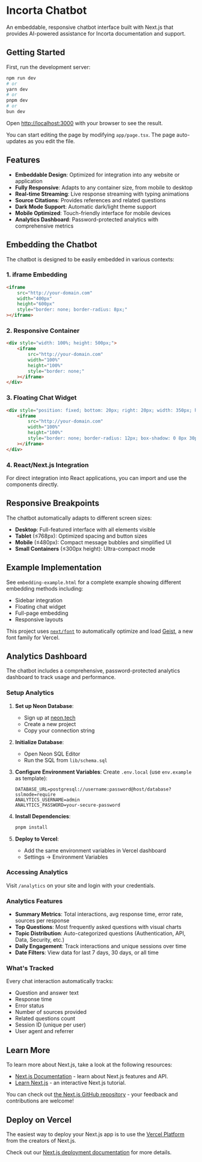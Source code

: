 # Incorta Chatbot

An embeddable, responsive chatbot interface built with Next.js that provides AI-powered assistance for Incorta documentation and support.

## Getting Started

First, run the development server:

```bash
npm run dev
# or
yarn dev
# or
pnpm dev
# or
bun dev
```

Open [http://localhost:3000](http://localhost:3000) with your browser to see the result.

You can start editing the page by modifying `app/page.tsx`. The page auto-updates as you edit the file.

## Features

- **Embeddable Design**: Optimized for integration into any website or application
- **Fully Responsive**: Adapts to any container size, from mobile to desktop
- **Real-time Streaming**: Live response streaming with typing animations
- **Source Citations**: Provides references and related questions
- **Dark Mode Support**: Automatic dark/light theme support
- **Mobile Optimized**: Touch-friendly interface for mobile devices
- **Analytics Dashboard**: Password-protected analytics with comprehensive metrics

## Embedding the Chatbot

The chatbot is designed to be easily embedded in various contexts:

### 1. iframe Embedding

```html
<iframe 
    src="http://your-domain.com" 
    width="400px" 
    height="600px"
    style="border: none; border-radius: 8px;"
></iframe>
```

### 2. Responsive Container

```html
<div style="width: 100%; height: 500px;">
    <iframe 
        src="http://your-domain.com" 
        width="100%" 
        height="100%"
        style="border: none;"
    ></iframe>
</div>
```

### 3. Floating Chat Widget

```html
<div style="position: fixed; bottom: 20px; right: 20px; width: 350px; height: 500px;">
    <iframe 
        src="http://your-domain.com" 
        width="100%" 
        height="100%"
        style="border: none; border-radius: 12px; box-shadow: 0 8px 30px rgba(0,0,0,0.12);"
    ></iframe>
</div>
```

### 4. React/Next.js Integration

For direct integration into React applications, you can import and use the components directly.

## Responsive Breakpoints

The chatbot automatically adapts to different screen sizes:

- **Desktop**: Full-featured interface with all elements visible
- **Tablet** (≤768px): Optimized spacing and button sizes
- **Mobile** (≤480px): Compact message bubbles and simplified UI
- **Small Containers** (≤300px height): Ultra-compact mode

## Example Implementation

See `embedding-example.html` for a complete example showing different embedding methods including:
- Sidebar integration
- Floating chat widget
- Full-page embedding
- Responsive layouts

This project uses [`next/font`](https://nextjs.org/docs/app/building-your-application/optimizing/fonts) to automatically optimize and load [Geist](https://vercel.com/font), a new font family for Vercel.

## Analytics Dashboard

The chatbot includes a comprehensive, password-protected analytics dashboard to track usage and performance.

### Setup Analytics

1. **Set up Neon Database**:
   - Sign up at [neon.tech](https://neon.tech)
   - Create a new project
   - Copy your connection string

2. **Initialize Database**:
   - Open Neon SQL Editor
   - Run the SQL from `lib/schema.sql`

3. **Configure Environment Variables**:
   Create `.env.local` (use `env.example` as template):
   ```env
   DATABASE_URL=postgresql://username:password@host/database?sslmode=require
   ANALYTICS_USERNAME=admin
   ANALYTICS_PASSWORD=your-secure-password
   ```

4. **Install Dependencies**:
   ```bash
   pnpm install
   ```

5. **Deploy to Vercel**:
   - Add the same environment variables in Vercel dashboard
   - Settings → Environment Variables

### Accessing Analytics

Visit `/analytics` on your site and login with your credentials.

### Analytics Features

- **Summary Metrics**: Total interactions, avg response time, error rate, sources per response
- **Top Questions**: Most frequently asked questions with visual charts
- **Topic Distribution**: Auto-categorized questions (Authentication, API, Data, Security, etc.)
- **Daily Engagement**: Track interactions and unique sessions over time
- **Date Filters**: View data for last 7 days, 30 days, or all time

### What's Tracked

Every chat interaction automatically tracks:
- Question and answer text
- Response time
- Error status
- Number of sources provided
- Related questions count
- Session ID (unique per user)
- User agent and referrer

## Learn More

To learn more about Next.js, take a look at the following resources:

- [Next.js Documentation](https://nextjs.org/docs) - learn about Next.js features and API.
- [Learn Next.js](https://nextjs.org/learn) - an interactive Next.js tutorial.

You can check out [the Next.js GitHub repository](https://github.com/vercel/next.js) - your feedback and contributions are welcome!

## Deploy on Vercel

The easiest way to deploy your Next.js app is to use the [Vercel Platform](https://vercel.com/new?utm_medium=default-template&filter=next.js&utm_source=create-next-app&utm_campaign=create-next-app-readme) from the creators of Next.js.

Check out our [Next.js deployment documentation](https://nextjs.org/docs/app/building-your-application/deploying) for more details.
